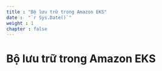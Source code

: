```yaml
---
title : "Bộ lưu trữ trong Amazon EKS"
date :  "`r Sys.Date()`" 
weight : 1 
chapter : false
---
```

# Bộ lưu trữ trong Amazon EKS

